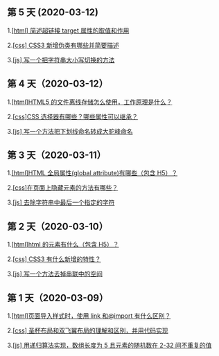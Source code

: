 ## 第 5 天 (2020-03-12)

1.[[html] 简述超链接 target 属性的取值和作用](https://github.com/Renato-Z/brushTopic/issues/13)

2.[[css] CSS3 新增伪类有哪些并简要描述](https://github.com/Renato-Z/brushTopic/issues/14)

3.[[js] 写一个把字符串大小写切换的方法](https://github.com/Renato-Z/brushTopic/issues/15)

## 第 4 天（2020-03-12）

1.[[html]HTML5 的文件离线存储怎么使用，工作原理是什么？](https://github.com/Renato-Z/brushTopic/issues/10)

2.[[css]CSS 选择器有哪些？哪些属性可以继承？](https://github.com/Renato-Z/brushTopic/issues/11)

3.[[js] 写一个方法把下划线命名转成大驼峰命名](https://github.com/Renato-Z/brushTopic/issues/12)

## 第 3 天（2020-03-11）

1.[[html]HTML 全局属性(global attribute)有哪些（包含 H5）？](https://github.com/Renato-Z/brushTopic/issues/7)

2.[[css]在页面上隐藏元素的方法有哪些？](https://github.com/Renato-Z/brushTopic/issues/8)

3.[[js] 去除字符串中最后一个指定的字符](https://github.com/Renato-Z/brushTopic/issues/9)

## 第 2 天（2020-03-10）

1.[[html]html 的元素有什么（包含 H5）？](https://github.com/Renato-Z/brushTopic/issues/4)

2.[[css] CSS3 有什么新增的特性？](https://github.com/Renato-Z/brushTopic/issues/5)

3.[[js] 写一个方法去掉串联中的空间](https://github.com/Renato-Z/brushTopic/issues/6)

## 第 1 天（2020-03-09）

1.[[html]页面导入样式时，使用 link 和@import 有什么区别？](https://github.com/Renato-Z/brushTopic/issues/1)

2.[[css] 圣杯布局和双飞翼布局的理解和区别，并用代码实现](https://github.com/Renato-Z/brushTopic/issues/2)

3.[[js] 用递归算法实现，数组长度为 5 且元素的随机数在 2-32 间不重复的值](https://github.com/Renato-Z/brushTopic/issues/3)
